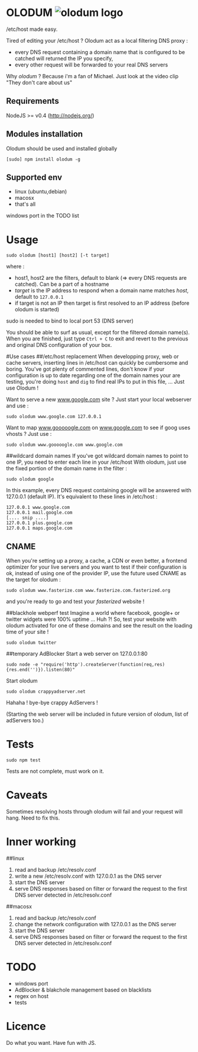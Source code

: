 OLODUM ![olodum logo](https://github.com/fasterize/olodum/blob/master/olodum.png?raw=true)
======

/etc/host made easy.

Tired of editing your /etc/host ? Olodum act as a local filtering DNS proxy : 

 * every DNS request containing a domain name that is configured to be catched will returned the IP you specify, 
 * every other request will be forwarded to your real DNS servers

Why _olodum_ ? Because i'm a fan of Michael. Just look at the video clip "They don't care about us"

Requirements
------------

NodeJS >= v0.4 (http://nodejs.org/)

Modules installation
-----------------
Olodum should be used and installed globally 

    [sudo] npm install olodum -g


Supported env
------------
* linux (ubuntu,debian)
* macosx
* that's all

windows port in the TODO list

Usage
====

    sudo olodum [host1] [host2] [-t target]

where :

* host1, host2 are the filters, default to blank (=> every DNS requests are catched). Can be a part of a hostname
* _target_ is the IP address to respond when a domain name matches _host_, default to ````127.0.0.1````
* if target is not an IP then target is first resolved to an IP address (before olodum is started) 

sudo is needed to bind to local port 53 (DNS server)

You should be able to surf as usual, except for the filtered domain name(s).
When you are finished, just type ````Ctrl + C```` to exit and revert to the previous and original DNS configuration of your box.

#Use cases
##/etc/host replacement
When developping proxy, web or cache servers, inserting lines in /etc/host can quickly be cumbersome and boring. You've got plenty of commented lines, don't know if your configuration is up to date regarding one of the domain names your are testing, you're doing ````host```` and ````dig```` to find real IPs to put in this file, ... 
Just use Olodum !

Want to serve a new www.google.com site ? Just start your local webserver and use :

````sudo olodum www.google.com 127.0.0.1````
 
Want to map www.gooooogle.com on www.google.com to see if goog uses vhosts ? Just use :

````sudo olodum www.gooooogle.com www.google.com````

##wildcard domain names
If you've got wildcard domain names to point to one IP, you need to enter each line in your /etc/host
With olodum, just use the fixed portion of the domain name in the filter : 

````sudo olodum google````

In this example, every DNS request containing google will be answered with 127.0.0.1 (default IP). It's equivalent to these lines in /etc/host :

    127.0.0.1 www.google.com
    127.0.0.1 mail.google.com
    [.... snip ....]
    127.0.0.1 plus.google.com
    127.0.0.1 maps.google.com

## CNAME
When you're setting up a proxy, a cache, a CDN or even better, a frontend optimizer for your live servers and you want to test if their configuration is ok, instead of using one of the provider IP, use the future used CNAME as the target for olodum :

````sudo olodum www.fasterize.com www.fasterize.com.fasterized.org```` 

and you're ready to go and test your _fasterized_ website !

##blackhole webperf test 
Imagine a world where facebook, google+ or twitter widgets were 100% uptime ... Huh ?!
So, test your website with olodum activated for one of these domains and see the result on the loading time of your site !

````sudo olodum twitter````

##temporary AdBlocker
Start a web server on 127.0.0.1:80

````sudo node -e "require('http').createServer(function(req,res) {res.end('')}).listen(80)"````

Start olodum

````sudo olodum crappyadserver.net````

Hahaha ! bye-bye crappy AdServers !

(Starting the web server will be included in future version of olodum, list of adServers too.)

Tests
===
    sudo npm test

Tests are not complete, must work on it.

Caveats
=======
Sometimes resolving hosts through olodum will fail and your request will hang. Need to fix this.

Inner working
=============
##linux
1. read and backup /etc/resolv.conf
2. write a new /etc/resolv.conf with 127.0.0.1 as the DNS server
3. start the DNS server
4. serve DNS responses based on filter or forward the request to the first DNS server detected in /etc/resolv.conf

##macosx
1. read and backup /etc/resolv.conf
2. change the network configuration with 127.0.0.1 as the DNS server
3. start the DNS server
4. serve DNS responses based on filter or forward the request to the first DNS server detected in /etc/resolv.conf

TODO
====

 * windows port
 * AdBlocker & blakchole management based on blacklists
 * regex on host
 * tests

Licence
====
Do what you want. Have fun with JS.
